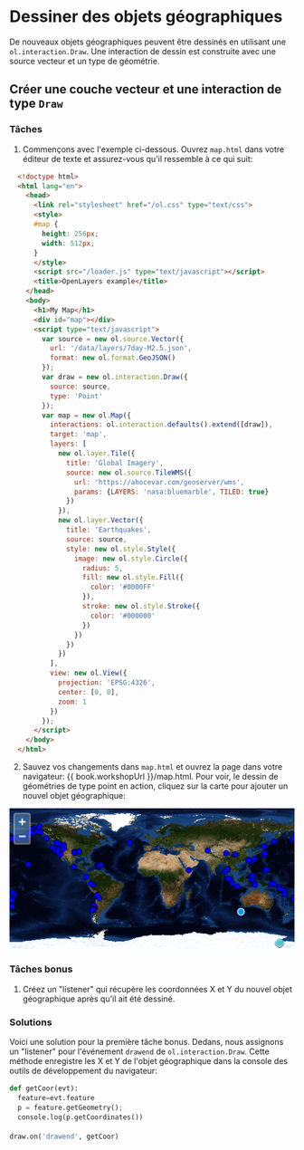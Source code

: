 # Dessiner des objets géographiques

De nouveaux objets géographiques peuvent être dessinés en utilisant une `ol.interaction.Draw`. Une interaction de dessin est construite avec une source vecteur et un type de géométrie.

## Créer une couche vecteur et une interaction de type `Draw`

### Tâches

1.  Commençons avec l'exemple ci-dessous. Ouvrez `map.html` dans votre éditeur de texte et assurez-vous qu'il ressemble à ce qui suit:

  ```html
    <!doctype html>
    <html lang="en">
      <head>
        <link rel="stylesheet" href="/ol.css" type="text/css">
        <style>
        #map {
          height: 256px;
          width: 512px;
        }
        </style>
        <script src="/loader.js" type="text/javascript"></script>
        <title>OpenLayers example</title>
      </head>
      <body>
        <h1>My Map</h1>
        <div id="map"></div>
        <script type="text/javascript">
          var source = new ol.source.Vector({
            url: '/data/layers/7day-M2.5.json',
            format: new ol.format.GeoJSON()
          });
          var draw = new ol.interaction.Draw({
            source: source,
            type: 'Point'
          });
          var map = new ol.Map({
            interactions: ol.interaction.defaults().extend([draw]),
            target: 'map',
            layers: [
              new ol.layer.Tile({
                title: 'Global Imagery',
                source: new ol.source.TileWMS({
                  url: 'https://ahocevar.com/geoserver/wms',
                  params: {LAYERS: 'nasa:bluemarble', TILED: true}
                })
              }),
              new ol.layer.Vector({
                title: 'Earthquakes',
                source: source,
                style: new ol.style.Style({
                  image: new ol.style.Circle({
                    radius: 5,
                    fill: new ol.style.Fill({
                      color: '#0000FF'
                    }),
                    stroke: new ol.style.Stroke({
                      color: '#000000'
                    })
                  })
                })
              })
            ],
            view: new ol.View({
              projection: 'EPSG:4326',
              center: [0, 0],
              zoom: 1
            })
          });
        </script>
      </body>
    </html>
  ```

2.  Sauvez vos changements dans `map.html` et ouvrez la page dans votre navigateur:  {{ book.workshopUrl }}/map.html. Pour voir, le dessin de géométries de type point en action, cliquez sur la carte pour ajouter un nouvel objet géographique:

  ![Utilisation d'une interaction de dessin pour ajouter un objet géographique à la source vecteur](draw1.png)

### Tâches bonus

1.  Créez un "listener" qui récupère les coordonnées X et Y du nouvel objet géographique après qu'il ait été dessiné.

### Solutions

Voici une solution pour la première tâche bonus. Dedans, nous assignons un "listener" pour l'événement `drawend` de `ol.interaction.Draw`. Cette méthode enregistre les X et Y de l'objet géographique dans la console des outils de développement du navigateur:

```python
def getCoor(evt):
  feature=evt.feature
  p = feature.getGeometry();
  console.log(p.getCoordinates())
  
draw.on('drawend', getCoor)
```
